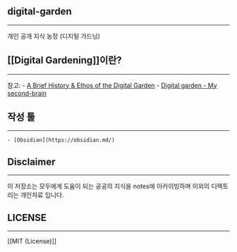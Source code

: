 ## digital-garden
---
개인 공개 지식 농장 (디지털 가드닝)

## [[Digital Gardening]]이란?
---
참고:
	- [A Brief History & Ethos of the Digital Garden](https://maggieappleton.com/garden-history)
	- [Digital garden - My second-brain](https://garden.anthonyamar.fr/Digital+garden/Digital+garden)

## 작성 툴
---
	- [Obsidian](https://obsidian.md/)

## Disclaimer
---
이 저장소는 모두에게 도움이 되는 공공의 지식을 notes에 아카이빙하며 이외의 디렉토리는 개인자료 입니다.

## LICENSE
---
[[MIT (License)]]


